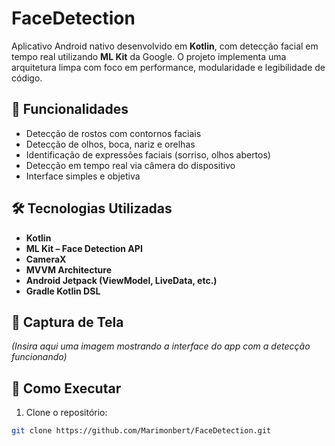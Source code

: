 # FaceDetection

Aplicativo Android nativo desenvolvido em **Kotlin**, com detecção facial em tempo real utilizando **ML Kit** da Google. O projeto implementa uma arquitetura limpa com foco em performance, modularidade e legibilidade de código.

## 🚀 Funcionalidades

- Detecção de rostos com contornos faciais
- Detecção de olhos, boca, nariz e orelhas
- Identificação de expressões faciais (sorriso, olhos abertos)
- Detecção em tempo real via câmera do dispositivo
- Interface simples e objetiva

## 🛠️ Tecnologias Utilizadas

- **Kotlin**
- **ML Kit – Face Detection API**
- **CameraX**
- **MVVM Architecture**
- **Android Jetpack (ViewModel, LiveData, etc.)**
- **Gradle Kotlin DSL**

## 📸 Captura de Tela

*(Insira aqui uma imagem mostrando a interface do app com a detecção funcionando)*

## 🔧 Como Executar

1. Clone o repositório:

```bash
git clone https://github.com/Marimonbert/FaceDetection.git
